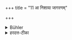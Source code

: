 +++
title = "11 आ निशाया जागरणम्"

+++

<details><summary>Bühler</summary>

11. Let him be awake from midnight.
</details>

<details><summary>हरदत्त-टीका</summary>

## सूत्रम्
आ निशाया जागरणम् ॥ ११ ॥
## टिप्पनी
निशा रात्रेर्मध्यमो भागः । आ तस्मात् जागृयात् न स्वप्यात् ॥११॥
</details>
